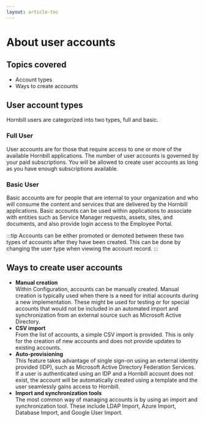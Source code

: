 ```yaml
---
layout: article-toc
---
```

# About user accounts

## Topics covered
* Account types
* Ways to create accounts

## User account types
Hornbill users are categorized into two types, full and basic.

### Full User
User accounts are for those that require access to one or more of the available Hornbill applications. The number of user accounts is governed by your paid subscriptions. You will be allowed to create user accounts as long as you have enough subscriptions available.

### Basic User
Basic accounts are for people that are internal to your organization and who will consume the content and services that are delivered by the Hornbill applications.  Basic accounts can be used within applications to associate with entities such as Service Manager requests, assets, sites, and documents, and also provide login access to the Employee Portal. 

:::tip
Accounts can be either promoted or demoted between these two types of accounts after they have been created. This can be done by changing the user type when viewing the account record.
:::

## Ways to create user accounts
* **Manual creation**<br>Within Configuration, accounts can be manually created.  Manual creation is typically used when there is a need for initial accounts during a new implementation.  These might be used for testing or for special accounts that would not be included in an automated import and synchronization from an external source such as Microsoft Active Directory.  
* **CSV import**<br>From the list of accounts, a simple CSV import is provided. This is only for the creation of new accounts and does not provide updates to existing accounts.
* **Auto-provisioning**<br>This feature takes advantage of single sign-on using an external identity provided (IDP), such as Microsoft Active Directory Federation Services.  If a user is authenticated using an IDP and a Hornbill account does not exist, the account will be automatically created using a template and the user seamlessly gains access to Hornbill. 
* **Import and synchronization tools**<br>The most common way of managing accounts is by using an import and synchronization tool.  These include LDAP Import, Azure Import, Database Import, and Google User Import.
